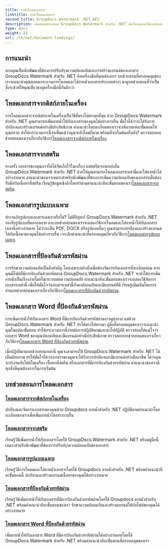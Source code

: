 ```yaml
---
title: กำลังโหลดเอกสาร
linktitle: กำลังโหลดเอกสาร
second_title: GroupDocs.Watermark .NET API
description: ค้นพบบทช่วยสอน GroupDocs.Watermark สำหรับ .NET เพื่อโหลดและใส่ลายน้ำเอกสาร รับรองความปลอดภัยของเอกสารและการสร้างแบรนด์ด้วยคำแนะนำทีละขั้นตอน
type: docs
weight: 22
url: /th/net/document-loadings/
---
```

## การแนะนำ
หากคุณเป็นนักพัฒนาที่ต้องการปรับปรุงความปลอดภัยและการสร้างแบรนด์ของเอกสาร GroupDocs.Watermark สำหรับ .NET คือเครื่องมือที่คุณต้องการ บทช่วยสอนที่ครอบคลุมของเราจะแนะนำคุณตลอดกระบวนการโหลดและใส่ลายน้ำเอกสารประเภทต่างๆ มาดูบทช่วยสอนที่จำเป็นซึ่งจะช่วยให้คุณเชี่ยวชาญเครื่องมือนี้กันดีกว่า

## โหลดเอกสารจากดิสก์ภายในเครื่อง
การโหลดเอกสารจากดิสก์ภายในเครื่องเป็นวิธีที่ตรงไปตรงมาที่สุด ด้วย GroupDocs.Watermark สำหรับ .NET คุณสามารถเพิ่มลายน้ำให้กับเอกสารของคุณได้อย่างราบรื่น มั่นใจได้ว่าจะได้รับการปกป้องและสร้างแบรนด์อย่างมีประสิทธิภาพ คำแนะนำโดยละเอียดของเราจะอธิบายแต่ละขั้นตอนให้คุณทราบ ทำให้กระบวนการนี้ง่ายขึ้นแม้ว่าคุณจะยังใหม่ก็ตาม พร้อมที่จะเริ่มต้นหรือยัง? ตรวจสอบบทช่วยสอนของเราเกี่ยวกับวิธีการ[โหลดเอกสารจากดิสก์ภายในเครื่อง](./load-document-from-local-disk/).

## โหลดเอกสารจากสตรีม
 บางครั้ง เอกสารของคุณอาจไม่ได้จัดเก็บไว้ในเครื่อง แต่สตรีมจากแหล่งอื่น GroupDocs.Watermark สำหรับ .NET ช่วยให้คุณสามารถโหลดเอกสารเหล่านี้และใส่ลายน้ำได้อย่างง่ายดาย คำแนะนำของเราเหมาะสำหรับนักพัฒนาที่ต้องการเพิ่มความปลอดภัยของเอกสารเมื่อต้องรับมือกับเนื้อหาที่สตรีม เรียนรู้ข้อมูลเชิงลึกโดยทำตามคำแนะนำทีละขั้นตอนของเรา[โหลดเอกสารจากสตรีม](./load-document-from-stream/).

## โหลดเอกสารรูปแบบเฉพาะ
ทำงานกับรูปแบบเอกสารเฉพาะหรือไม่? ไม่มีปัญหา! GroupDocs.Watermark สำหรับ .NET รองรับรูปแบบที่หลากหลาย และบทช่วยสอนของเราจะแสดงวิธีการโหลดและใส่ลายน้ำให้กับเอกสารเหล่านี้อย่างง่ายดาย ไม่ว่าจะเป็น PDF, DOCX หรือรูปแบบอื่นๆ คุณสามารถปกป้องและสร้างแบรนด์ให้กับเนื้อหาของคุณได้อย่างราบรื่น เจาะลึกคำแนะนำที่ครอบคลุมเกี่ยวกับวิธีการ[โหลดเอกสารรูปแบบเฉพาะ](./load-specific-format-document/).

## โหลดเอกสารที่ป้องกันด้วยรหัสผ่าน
 การรักษาความปลอดภัยเป็นสิ่งสำคัญ โดยเฉพาะอย่างยิ่งเมื่อต้องจัดการกับเอกสารที่ละเอียดอ่อน หากคุณมีไฟล์ที่มีการป้องกันด้วยรหัสผ่าน GroupDocs.Watermark สำหรับ .NET จะทำให้การเพิ่มลายน้ำเป็นเรื่องง่ายโดยไม่กระทบต่อความปลอดภัย คำแนะนำทีละขั้นตอนของเราจะแสดงวิธีจัดการเอกสารเหล่านี้ เพื่อให้มั่นใจว่าเอกสารเหล่านี้ยังคงปลอดภัยและมีแบรนด์ที่ดี เรียนรู้เพิ่มเติมโดยการอ่านบทช่วยสอนของเราเกี่ยวกับวิธีการ[โหลดเอกสารที่ป้องกันด้วยรหัสผ่าน](./load-password-protected-document/).

## โหลดเอกสาร Word ที่ป้องกันด้วยรหัสผ่าน
การเพิ่มลายน้ำให้กับเอกสาร Word ที่มีการป้องกันด้วยรหัสผ่านอาจดูยุ่งยาก แต่ด้วย GroupDocs.Watermark สำหรับ .NET ทำได้ตรงไปตรงมา คู่มือที่ครอบคลุมของเราจะแนะนำคุณในแต่ละขั้นตอน ทำให้กระบวนการนี้ง่ายต่อการปฏิบัติตามและนำไปปฏิบัติ ตรวจสอบให้แน่ใจว่าเอกสาร Word ของคุณปลอดภัยและมีแบรนด์อย่างมีประสิทธิภาพ ตรวจสอบบทช่วยสอนของเราเกี่ยวกับวิธีการ[โหลดเอกสาร Word ที่ป้องกันด้วยรหัสผ่าน](./load-password-protected-word-document/).

เมื่อปฏิบัติตามบทช่วยสอนเหล่านี้ คุณจะสามารถใช้ GroupDocs.Watermark สำหรับ .NET ได้เต็มศักยภาพ ทำให้มั่นใจได้ว่าเอกสารของคุณจะได้รับการปกป้องและมีแบรนด์อย่างมืออาชีพ ไม่ว่าคุณจะทำงานกับไฟล์ในเครื่อง เนื้อหาที่สตรีม หรือเอกสารที่มีการป้องกันด้วยรหัสผ่าน คำแนะนำของเรามีทุกสิ่งที่คุณต้องการในการเริ่มต้น
## บทช่วยสอนการโหลดเอกสาร
### [โหลดเอกสารจากดิสก์ภายในเครื่อง](./load-document-from-local-disk/)
ปกป้องและจัดการเอกสารของคุณด้วย Groupdocs ลายน้ำสำหรับ .NET ปฏิบัติตามคำแนะนำโดยละเอียดของเราเพื่อเพิ่มลายน้ำได้อย่างราบรื่น
### [โหลดเอกสารจากสตรีม](./load-document-from-stream/)
เรียนรู้วิธีเพิ่มลายน้ำให้กับเอกสารโดยใช้ GroupDocs.Watermark สำหรับ .NET พร้อมคู่มือนี้ เหมาะสำหรับนักพัฒนาที่ต้องการปรับปรุงความปลอดภัยของเอกสาร
### [โหลดเอกสารรูปแบบเฉพาะ](./load-specific-format-document/)
เรียนรู้วิธีการโหลดและใส่ลายน้ำเอกสารโดยใช้ Groupdocs ลายน้ำสำหรับ .NET พร้อมคำแนะนำทีละขั้นตอนนี้ ปกป้องและสร้างแบรนด์เนื้อหาของคุณได้อย่างง่ายดาย
### [โหลดเอกสารที่ป้องกันด้วยรหัสผ่าน](./load-password-protected-document/)
เรียนรู้วิธีเพิ่มลายน้ำให้กับเอกสารที่มีการป้องกันด้วยรหัสผ่านโดยใช้ Groupdocs ลายน้ำสำหรับ .NET พร้อมคำแนะนำทีละขั้นตอนของเรา รักษาความปลอดภัยและสร้างแบรนด์ให้กับไฟล์ของคุณได้อย่างง่ายดาย
### [โหลดเอกสาร Word ที่ป้องกันด้วยรหัสผ่าน](./load-password-protected-word-document/)
เพิ่มลายน้ำให้กับเอกสาร Word ที่มีการป้องกันด้วยรหัสผ่านได้อย่างง่ายดายโดยใช้ GroupDocs.Watermark สำหรับ .NET พร้อมคำแนะนำทีละขั้นตอนที่ครอบคลุมของเรา